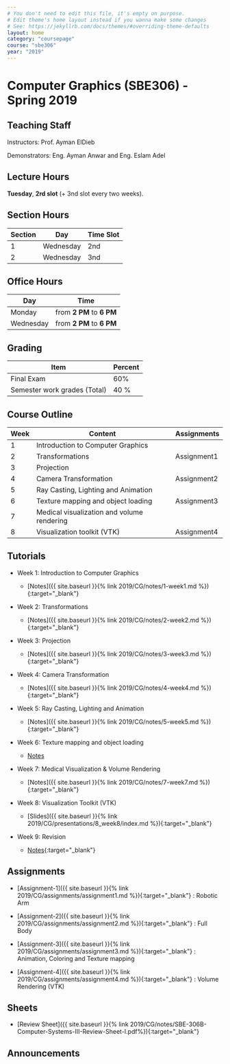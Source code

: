 ```yaml
---
# You don't need to edit this file, it's empty on purpose.
# Edit theme's home layout instead if you wanna make some changes
# See: https://jekyllrb.com/docs/themes/#overriding-theme-defaults
layout: home
category: "coursepage"
course: "sbe306"
year: "2019"
---
```

# Computer  Graphics \(SBE306\) - Spring 2019

## Teaching Staff

Instructors: Prof. Ayman ElDieb

Demonstrators:  Eng. Ayman Anwar and Eng. Eslam Adel  

## Lecture Hours

**Tuesday**, **2rd slot** (+ 3nd slot every two weeks).

## Section Hours

| Section | Day | Time Slot |
|---------|-----|-----------|
|   1     | Wednesday | 2nd |
|   2     | Wednesday | 3nd |

## Office Hours

| Day | Time |
|-----|-----------|
| Monday | from **2 PM** to **6 PM** |
| Wednesday | from **2 PM** to **6 PM** |

## Grading

| Item | Percent  |
|-----|-----------|
| Final Exam | 60%  |
| Semester work grades (Total) | 40 % |


## Course Outline

| Week | Content |  Assignments
|------|-----------------|-----|
|   1  | Introduction to Computer Graphics| |
|   2  | Transformations | Assignment1 |
|   3  | Projection |  |
|   4  | Camera Transformation | Assignment2 |
|   5  | Ray Casting, Lighting and Animation |    |
|   6  | Texture mapping and object loading |  Assignment3 |
|   7  | Medical visualization and volume rendering |  |
|   8  | Visualization toolkit (VTK)    |  Assignment4 |

## Tutorials

* Week 1: Introduction to Computer Graphics
    * [Notes]({{ site.baseurl }}{% link 2019/CG/notes/1-week1.md %}){:target="_blank"}

* Week 2: Transformations
    * [Notes]({{ site.baseurl }}{% link 2019/CG/notes/2-week2.md %}){:target="_blank"}

* Week 3: Projection
    * [Notes]({{ site.baseurl }}{% link 2019/CG/notes/3-week3.md %}){:target="_blank"}

* Week 4: Camera Transformation
    * [Notes]({{ site.baseurl }}{% link 2019/CG/notes/4-week4.md %}){:target="_blank"}

* Week 5: Ray Casting, Lighting and Animation
    * [Notes]({{ site.baseurl }}{% link 2019/CG/notes/5-week5.md %}){:target="_blank"}

* Week 6: Texture mapping and object loading
    * [Notes](https://github.com/sbme-tutorials/SBE306-Computer-Graphics-Tutorials/tree/master/Tutorial-05)

* Week 7: Medical Visualization & Volume Rendering 
    * [Notes]({{ site.baseurl }}{% link 2019/CG/notes/7-week7.md %}){:target="_blank"}

* Week 8: Visualization Toolkit (VTK)
    * [Slides]({{ site.baseurl }}{% link 2019/CG/presentations/8_week8/index.md %}){:target="_blank"}

* Week 9: Revision
    * [Notes](https://github.com/sbme-tutorials/SBE306-Computer-Graphics-Tutorials/blob/master/Revision.ipynb){:target="_blank"}

## Assignments

* [Assignment-1]({{ site.baseurl }}{% link 2019/CG/assignments/assignment1.md %}){:target="_blank"} : Robotic Arm 

* [Assignment-2]({{ site.baseurl }}{% link 2019/CG/assignments/assignment2.md %}){:target="_blank"} : Full Body 

* [Assignment-3]({{ site.baseurl }}{% link 2019/CG/assignments/assignment3.md %}){:target="_blank"} : Animation, Coloring and Texture mapping 

* [Assignment-4]({{ site.baseurl }}{% link 2019/CG/assignments/assignment4.md %}){:target="_blank"} : Volume Rendering (VTK) 

## Sheets 

* [Review Sheet]({{ site.baseurl }}{% link 2019/CG/notes/SBE-306B-Computer-Systems-III-Review-Sheet-I.pdf%}){:target="_blank"} 

## Announcements
